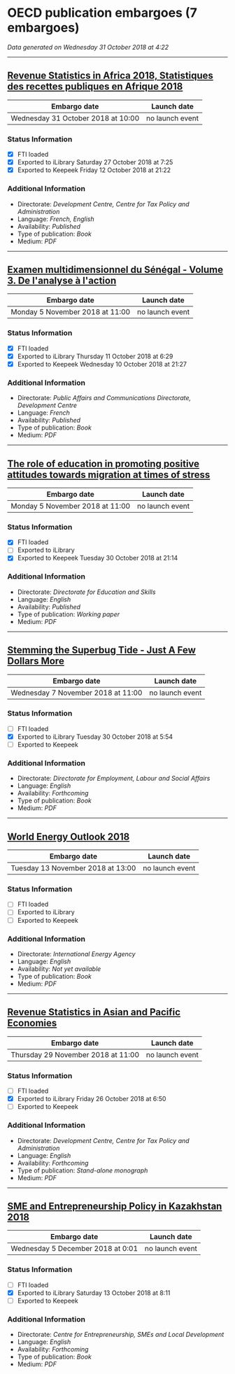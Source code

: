 # OECD publication embargoes (7 embargoes)

*Data generated on Wednesday 31 October 2018 at 4:22*

------

## [Revenue Statistics in Africa 2018, Statistiques des recettes publiques en Afrique 2018](https://doi.org/10.1787/9789264305885-en-fr)

Embargo date | Launch date
-------------|------------
Wednesday 31 October 2018 at 10:00 | no launch event

### Status Information
- [x] FTI loaded 
- [x] Exported to iLibrary Saturday 27 October 2018 at 7:25
- [x] Exported to Keepeek Friday 12 October 2018 at 21:22

### Additional Information

* Directorate: *Development Centre, Centre for Tax Policy and Administration*
* Language: *French, English*
* Availability: *Published*
* Type of publication: *Book*
* Medium: *PDF*

------

## [Examen multidimensionnel du Sénégal - Volume 3. De l'analyse à l'action](https://doi.org/10.1787/9789264300347-fr)

Embargo date | Launch date
-------------|------------
Monday 5 November 2018 at 11:00 | no launch event

### Status Information
- [x] FTI loaded 
- [x] Exported to iLibrary Thursday 11 October 2018 at 6:29
- [x] Exported to Keepeek Wednesday 10 October 2018 at 21:27

### Additional Information

* Directorate: *Public Affairs and Communications Directorate, Development Centre*
* Language: *French*
* Availability: *Published*
* Type of publication: *Book*
* Medium: *PDF*

------

## [The role of education in promoting positive attitudes towards migration at times of stress](https://doi.org/10.1787/1d73c833-en)

Embargo date | Launch date
-------------|------------
Monday 5 November 2018 at 11:00 | no launch event

### Status Information
- [x] FTI loaded 
- [ ] Exported to iLibrary
- [x] Exported to Keepeek Tuesday 30 October 2018 at 21:14

### Additional Information

* Directorate: *Directorate for Education and Skills*
* Language: *English*
* Availability: *Published*
* Type of publication: *Working paper*
* Medium: *PDF*

------

## [Stemming the Superbug Tide - Just A Few Dollars More](https://doi.org/10.1787/9789264307599-en)

Embargo date | Launch date
-------------|------------
Wednesday 7 November 2018 at 11:00 | no launch event

### Status Information
- [ ] FTI loaded
- [x] Exported to iLibrary Tuesday 30 October 2018 at 5:54
- [ ] Exported to Keepeek

### Additional Information

* Directorate: *Directorate for Employment, Labour and Social Affairs*
* Language: *English*
* Availability: *Forthcoming*
* Type of publication: *Book*
* Medium: *PDF*

------

## [World Energy Outlook 2018](https://doi.org/10.1787/g2g96ddc-en)

Embargo date | Launch date
-------------|------------
Tuesday 13 November 2018 at 13:00 | no launch event

### Status Information
- [ ] FTI loaded
- [ ] Exported to iLibrary
- [ ] Exported to Keepeek

### Additional Information

* Directorate: *International Energy Agency*
* Language: *English*
* Availability: *Not yet available*
* Type of publication: *Book*
* Medium: *PDF*

------

## [Revenue Statistics in Asian and Pacific Economies](https://doi.org/10.1787/9789264308091-en)

Embargo date | Launch date
-------------|------------
Thursday 29 November 2018 at 11:00 | no launch event

### Status Information
- [ ] FTI loaded
- [x] Exported to iLibrary Friday 26 October 2018 at 6:50
- [ ] Exported to Keepeek

### Additional Information

* Directorate: *Development Centre, Centre for Tax Policy and Administration*
* Language: *English*
* Availability: *Forthcoming*
* Type of publication: *Stand-alone monograph*
* Medium: *PDF*

------

## [SME and Entrepreneurship Policy in Kazakhstan 2018](https://doi.org/10.1787/9789264301450-en)

Embargo date | Launch date
-------------|------------
Wednesday 5 December 2018 at 0:01 | no launch event

### Status Information
- [ ] FTI loaded
- [x] Exported to iLibrary Saturday 13 October 2018 at 8:11
- [ ] Exported to Keepeek

### Additional Information

* Directorate: *Centre for Entrepreneurship, SMEs and Local Development*
* Language: *English*
* Availability: *Forthcoming*
* Type of publication: *Book*
* Medium: *PDF*